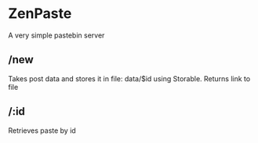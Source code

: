 # ZenPaste

A very simple pastebin server  


## /new  
 Takes post data and stores it in file: data/$id using Storable.
Returns link to file
## /:id
Retrieves paste by id

 
